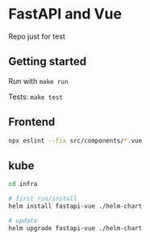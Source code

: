 # FastAPI and Vue

Repo just for test


## Getting started

Run with `make run`

Tests: `make test`



## Frontend

```bash
npx eslint --fix src/components/*.vue
```


## kube

```bash
cd infra

# first run/install
helm install fastapi-vue ./helm-chart

# update
helm upgrade fastapi-vue ./helm-chart
```
